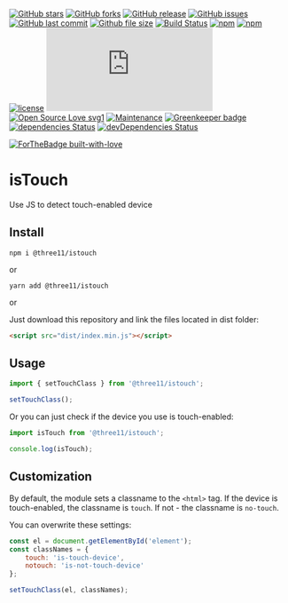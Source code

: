 [![GitHub stars](https://img.shields.io/github/stars/three11/istouch.svg?style=social&label=Stars)](https://github.com/three11/istouch)
[![GitHub forks](https://img.shields.io/github/forks/three11/istouch.svg?style=social&label=Fork)](https://github.com/three11/istouch/network#fork-destination-box)
[![GitHub release](https://img.shields.io/github/release/three11/istouch.svg)](https://github.com/three11/istouch/releases/latest)
[![GitHub issues](https://img.shields.io/github/issues/three11/istouch.svg)](https://github.com/three11/istouch/issues)
[![GitHub last commit](https://img.shields.io/github/last-commit/three11/istouch.svg)](https://github.com/three11/istouch/commits/master)
[![Github file size](https://img.shields.io/github/size/three11/istouch/dist/index.min.js.svg)](https://github.com/three11/istouch/)
[![Build Status](https://travis-ci.org/three11/istouch.svg?branch=master)](https://travis-ci.org/three11/istouch)
[![npm](https://img.shields.io/npm/dt/@three11/istouch.svg)](https://www.npmjs.com/package/@three11/istouch)
[![npm](https://img.shields.io/npm/v/@three11/istouch.svg)](https://www.npmjs.com/package/@three11/istouch)
[![license](https://img.shields.io/github/license/three11/istouch.svg)](https://github.com/three11/istouch)
[![Analytics](https://ga-beacon.appspot.com/UA-83446952-1/github.com/three11/istouch/README.md)](https://github.com/three11/istouch/)
[![Open Source Love svg1](https://badges.frapsoft.com/os/v1/open-source.svg?v=103)](https://github.com/three11/istouch/)
[![Maintenance](https://img.shields.io/badge/Maintained%3F-yes-green.svg)](https://github.com/three11/istouch/graphs/commit-activity)
[![Greenkeeper badge](https://badges.greenkeeper.io/three11/istouch.svg)](https://greenkeeper.io/)
[![dependencies Status](https://david-dm.org/three11/istouch/status.svg)](https://david-dm.org/three11/istouch)
[![devDependencies Status](https://david-dm.org/three11/istouch/dev-status.svg)](https://david-dm.org/three11/istouch?type=dev)

[![ForTheBadge built-with-love](https://ForTheBadge.com/images/badges/built-with-love.svg)](https://github.com/three11/)

# isTouch

Use JS to detect touch-enabled device

## Install

```console
npm i @three11/istouch
```

or

```console
yarn add @three11/istouch
```

or

Just download this repository and link the files located in dist folder:

```html
<script src="dist/index.min.js"></script>
```

## Usage

```javascript
import { setTouchClass } from '@three11/istouch';

setTouchClass();
```

Or you can just check if the device you use is touch-enabled:

```javascript
import isTouch from '@three11/istouch';

console.log(isTouch);
```

## Customization

By default, the module sets a classname to the `<html>` tag.
If the device is touch-enabled, the classname is `touch`.
If not - the classname is `no-touch`.

You can overwrite these settings:

```javascript
const el = document.getElementById('element');
const classNames = {
	touch: 'is-touch-device',
	notouch: 'is-not-touch-device'
};

setTouchClass(el, classNames);
```
